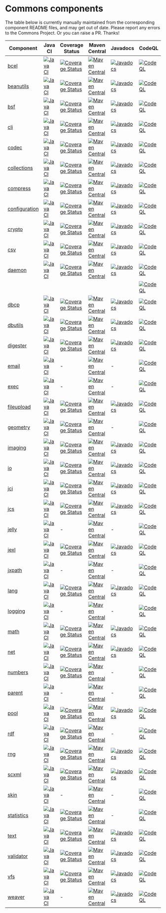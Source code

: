 <!---
 Licensed to the Apache Software Foundation (ASF) under one or more
 contributor license agreements.  See the NOTICE file distributed with
 this work for additional information regarding copyright ownership.
 The ASF licenses this file to You under the Apache License, Version 2.0
 (the "License"); you may not use this file except in compliance with
 the License.  You may obtain a copy of the License at

      https://www.apache.org/licenses/LICENSE-2.0

 Unless required by applicable law or agreed to in writing, software
 distributed under the License is distributed on an "AS IS" BASIS,
 WITHOUT WARRANTIES OR CONDITIONS OF ANY KIND, either express or implied.
 See the License for the specific language governing permissions and
 limitations under the License.
-->
# Commons components

The table below is currently manually maintained from the corresponding component README files, and may get out of date. Please report any errors to the Commons Project.
Or you can raise a PR. Thanks!

| Component | Java CI | Coverage Status | Maven Central | Javadocs | CodeQL | OpenSSF Scorecard |
| ---       |     --- |      ---        |     ---       |     ---  |    --- |     ---           |
| [bcel](https://github.com/apache/commons-bcel)  | [![Java CI](https://github.com/apache/commons-bcel/actions/workflows/maven.yml/badge.svg)](https://github.com/apache/commons-bcel/actions/workflows/maven.yml) | [![Coverage Status](https://codecov.io/gh/apache/commons-bcel/branch/master/graph/badge.svg)](https://app.codecov.io/gh/apache/commons-bcel) | [![Maven Central](https://maven-badges.herokuapp.com/maven-central/org.apache.bcel/bcel/badge.svg?gav=true)](https://maven-badges.herokuapp.com/maven-central/org.apache.bcel/bcel/?gav=true) | [![Javadocs](https://javadoc.io/badge/org.apache.bcel/bcel/6.7.0.svg)](https://javadoc.io/doc/org.apache.bcel/bcel/6.7.0) | [![CodeQL](https://github.com/apache/commons-bcel/actions/workflows/codeql-analysis.yml/badge.svg)](https://github.com/apache/commons-bcel/actions/workflows/codeql-analysis.yml) | [![OpenSSF Scorecard](https://api.securityscorecards.dev/projects/github.com/apache/commons-bcel/badge)](https://api.securityscorecards.dev/projects/github.com/apache/commons-bcel) |
| [beanutils](https://github.com/apache/commons-beanutils) | [![Java CI](https://github.com/apache/commons-beanutils/actions/workflows/maven.yml/badge.svg)](https://github.com/apache/commons-beanutils/actions/workflows/maven.yml) | [![Coverage Status](https://codecov.io/gh/apache/commons-beanutils/branch/master/graph/badge.svg)](https://app.codecov.io/gh/apache/commons-beanutils/branch/master) | [![Maven Central](https://maven-badges.herokuapp.com/maven-central/commons-beanutils/commons-beanutils/badge.svg?gav=true)](https://maven-badges.herokuapp.com/maven-central/org.apache.commons/commons-beanutils2/?gav=true) | [![Javadocs](https://javadoc.io/badge/org.apache.commons/commons-beanutils2/2.0.0.svg)](https://javadoc.io/doc/org.apache.commons/commons-beanutils2/2.0.0) | [![CodeQL](https://github.com/apache/commons-beanutils/actions/workflows/codeql-analysis.yml/badge.svg)](https://github.com/apache/commons-beanutils/actions/workflows/codeql-analysis.yml) | [![OpenSSF Scorecard](https://api.securityscorecards.dev/projects/github.com/apache/commons-beanutils/badge)](https://api.securityscorecards.dev/projects/github.com/apache/commons-beanutils) |
| [bsf](https://github.com/apache/commons-bsf) | [![Java CI](https://github.com/apache/commons-bsf/actions/workflows/maven.yml/badge.svg)](https://github.com/apache/commons-bsf/actions/workflows/maven.yml) | [![Coverage Status](https://codecov.io/repos/apache/commons-bsf/badge.svg)](https://codecov.io/r/apache/commons-bsf) | [![Maven Central](https://maven-badges.herokuapp.com/maven-central/bsf/bsf/badge.svg)](https://maven-badges.herokuapp.com/maven-central/bsf/bsf/) | [![Javadocs](https://javadoc.io/badge/bsf/bsf/2.5.0.svg)](https://javadoc.io/doc/bsf/bsf/2.5.0) | [![CodeQL](https://github.com/apache/commons-bsf/actions/workflows/codeql-analysis.yml/badge.svg)](https://github.com/apache/commons-bsf/actions/workflows/codeql-analysis.yml) | [![OpenSSF Scorecard](https://api.securityscorecards.dev/projects/github.com/apache/commons-bsf/badge)](https://api.securityscorecards.dev/projects/github.com/apache/commons-bsf) |
| [cli](https://github.com/apache/commons-cli) | [![Java CI](https://github.com/apache/commons-cli/actions/workflows/maven.yml/badge.svg)](https://github.com/apache/commons-cli/actions/workflows/maven.yml) | [![Coverage Status](https://codecov.io/gh/apache/commons-cli/branch/master/graph/badge.svg)](https://app.codecov.io/gh/apache/commons-cli/branch/master) | [![Maven Central](https://maven-badges.herokuapp.com/maven-central/commons-cli/commons-cli/badge.svg?gav=true)](https://maven-badges.herokuapp.com/maven-central/commons-cli/commons-cli/?gav=true) | [![Javadocs](https://javadoc.io/badge/commons-cli/commons-cli/1.5.0.svg)](https://javadoc.io/doc/commons-cli/commons-cli/1.5.0) | [![CodeQL](https://github.com/apache/commons-cli/actions/workflows/codeql-analysis.yml/badge.svg)](https://github.com/apache/commons-cli/actions/workflows/codeql-analysis.yml) | [![OpenSSF Scorecard](https://api.securityscorecards.dev/projects/github.com/apache/commons-cli/badge)](https://api.securityscorecards.dev/projects/github.com/apache/commons-cli) |
| [codec](https://github.com/apache/commons-codec) | [![Java CI](https://github.com/apache/commons-codec/actions/workflows/maven.yml/badge.svg)](https://github.com/apache/commons-codec/actions/workflows/maven.yml) | [![Coverage Status](https://codecov.io/gh/apache/commons-codec/branch/master/graph/badge.svg)](https://app.codecov.io/gh/apache/commons-codec) | [![Maven Central](https://maven-badges.herokuapp.com/maven-central/commons-codec/commons-codec/badge.svg?gav=true)](https://maven-badges.herokuapp.com/maven-central/commons-codec/commons-codec/?gav=true) | [![Javadocs](https://javadoc.io/badge/commons-codec/commons-codec/1.16.0.svg)](https://javadoc.io/doc/commons-codec/commons-codec/1.16.0) | [![CodeQL](https://github.com/apache/commons-codec/actions/workflows/codeql-analysis.yml/badge.svg)](https://github.com/apache/commons-codec/actions/workflows/codeql-analysis.yml) | [![OpenSSF Scorecard](https://api.securityscorecards.dev/projects/github.com/apache/commons-codec/badge)](https://api.securityscorecards.dev/projects/github.com/apache/commons-codec)|
| [collections](https://github.com/apache/commons-collections) | [![Java CI](https://github.com/apache/commons-collections/actions/workflows/maven.yml/badge.svg)](https://github.com/apache/commons-collections/actions/workflows/maven.yml) | [![Coverage Status](https://codecov.io/gh/apache/commons-collections/branch/master/graph/badge.svg)](https://app.codecov.io/gh/apache/commons-collections/branch/master) | [![Maven Central](https://maven-badges.herokuapp.com/maven-central/org.apache.commons/commons-collections4/badge.svg?gav=true)](https://maven-badges.herokuapp.com/maven-central/org.apache.commons/commons-collections4/?gav=true) | [![Javadocs](https://javadoc.io/badge/org.apache.commons/commons-collections4/4.4.svg)](https://javadoc.io/doc/org.apache.commons/commons-collections4/4.4) | [![CodeQL](https://github.com/apache/commons-collections/actions/workflows/codeql-analysis.yml/badge.svg)](https://github.com/apache/commons-collections/actions/workflows/codeql-analysis.yml) | [![OpenSSF Scorecard](https://api.securityscorecards.dev/projects/github.com/apache/commons-collections/badge)](https://api.securityscorecards.dev/projects/github.com/apache/commons-collections) |
| [compress](https://github.com/apache/commons-compress) | [![Java CI](https://github.com/apache/commons-compress/actions/workflows/maven.yml/badge.svg)](https://github.com/apache/commons-compress/actions/workflows/maven.yml) | [![Coverage Status](https://codecov.io/gh/apache/commons-compress/branch/master/graph/badge.svg)](https://app.codecov.io/gh/apache/commons-compress) | [![Maven Central](https://maven-badges.herokuapp.com/maven-central/org.apache.commons/commons-compress/badge.svg?gav=true)](https://maven-badges.herokuapp.com/maven-central/org.apache.commons/commons-compress/?gav=true) | [![Javadocs](https://javadoc.io/badge/org.apache.commons/commons-compress/1.24.0.svg)](https://javadoc.io/doc/org.apache.commons/commons-compress/1.24.0) | [![CodeQL](https://github.com/apache/commons-compress/actions/workflows/codeql-analysis.yml/badge.svg)](https://github.com/apache/commons-compress/actions/workflows/codeql-analysis.yml) | [![OpenSSF Scorecard](https://api.securityscorecards.dev/projects/github.com/apache/commons-compress/badge)](https://api.securityscorecards.dev/projects/github.com/apache/commons-compress)|
| [configuration](https://github.com/apache/commons-configuration) | [![Java CI](https://github.com/apache/commons-configuration/actions/workflows/maven.yml/badge.svg)](https://github.com/apache/commons-configuration/actions/workflows/maven.yml) | [![Coverage Status](https://codecov.io/gh/apache/commons-configuration/branch/master/graph/badge.svg)](https://app.codecov.io/gh/apache/commons-configuration) | [![Maven Central](https://maven-badges.herokuapp.com/maven-central/org.apache.commons/commons-configuration2/badge.svg?gav=true)](https://maven-badges.herokuapp.com/maven-central/org.apache.commons/commons-configuration2/?gav=true) | [![Javadocs](https://javadoc.io/badge/org.apache.commons/commons-configuration2/2.9.0.svg)](https://javadoc.io/doc/org.apache.commons/commons-configuration2/2.9.0) | [![CodeQL](https://github.com/apache/commons-configuration/actions/workflows/codeql-analysis.yml/badge.svg)](https://github.com/apache/commons-configuration/actions/workflows/codeql-analysis.yml) | [![OpenSSF Scorecard](https://api.securityscorecards.dev/projects/github.com/apache/commons-configuration/badge)](https://api.securityscorecards.dev/projects/github.com/apache/commons-configuration)|
| [crypto](https://github.com/apache/commons-crypto) | [![Java CI](https://github.com/apache/commons-crypto/actions/workflows/maven.yml/badge.svg)](https://github.com/apache/commons-crypto/actions/workflows/maven.yml) | [![Coverage Status](https://codecov.io/gh/apache/commons-crypto/branch/master/graph/badge.svg)](https://app.codecov.io/gh/apache/commons-crypto) | [![Maven Central](https://maven-badges.herokuapp.com/maven-central/org.apache.commons/commons-crypto/badge.svg?gav=true)](https://maven-badges.herokuapp.com/maven-central/org.apache.commons/commons-crypto/?gav=true) | [![Javadocs](https://javadoc.io/badge/org.apache.commons/commons-crypto/1.2.0.svg)](https://javadoc.io/doc/org.apache.commons/commons-crypto/1.2.0) | [![CodeQL](https://github.com/apache/commons-crypto/actions/workflows/codeql-analysis.yml/badge.svg)](https://github.com/apache/commons-crypto/actions/workflows/codeql-analysis.yml) | [![OpenSSF Scorecard](https://api.securityscorecards.dev/projects/github.com/apache/commons-crypto/badge)](https://api.securityscorecards.dev/projects/github.com/apache/commons-crypto) |
| [csv](https://github.com/apache/commons-csv) | [![Java CI](https://github.com/apache/commons-csv/actions/workflows/maven.yml/badge.svg)](https://github.com/apache/commons-csv/actions/workflows/maven.yml) | [![Coverage Status](https://codecov.io/gh/apache/commons-csv/branch/master/graph/badge.svg)](https://app.codecov.io/gh/apache/commons-csv) | [![Maven Central](https://maven-badges.herokuapp.com/maven-central/org.apache.commons/commons-csv/badge.svg?gav=true)](https://maven-badges.herokuapp.com/maven-central/org.apache.commons/commons-csv/?gav=true) | [![Javadocs](https://javadoc.io/badge/org.apache.commons/commons-csv/1.10.0.svg)](https://javadoc.io/doc/org.apache.commons/commons-csv/1.10.0) | [![CodeQL](https://github.com/apache/commons-csv/actions/workflows/codeql-analysis.yml/badge.svg)](https://github.com/apache/commons-csv/actions/workflows/codeql-analysis.yml) | [![OpenSSF Scorecard](https://api.securityscorecards.dev/projects/github.com/apache/commons-csv/badge)](https://api.securityscorecards.dev/projects/github.com/apache/commons-csv) |
| [daemon](https://github.com/apache/commons-daemon) | [![Java CI](https://github.com/apache/commons-daemon/actions/workflows/maven.yml/badge.svg)](https://github.com/apache/commons-daemon/actions/workflows/maven.yml) | [![Coverage Status](https://codecov.io/gh/apache/commons-daemon/branch/master/graph/badge.svg)](https://app.codecov.io/gh/apache/commons-daemon) | [![Maven Central](https://maven-badges.herokuapp.com/maven-central/commons-daemon/commons-daemon/badge.svg)](https://maven-badges.herokuapp.com/maven-central/commons-daemon/commons-daemon/) | [![Javadocs](https://javadoc.io/badge/commons-daemon/commons-daemon/1.3.3.svg)](https://javadoc.io/doc/commons-daemon/commons-daemon/1.3.3) | [![CodeQL](https://github.com/apache/commons-daemon/actions/workflows/codeql-analysis-cpp.yml/badge.svg)](https://github.com/apache/commons-daemon/actions/workflows/codeql-analysis-cpp.yml) | [![OpenSSF Scorecard](https://api.securityscorecards.dev/projects/github.com/apache/commons-daemon/badge)](https://api.securityscorecards.dev/projects/github.com/apache/commons-daemon) |
| | | | | | [![CodeQL](https://github.com/apache/commons-daemon/actions/workflows/codeql-analysis-java.yml/badge.svg)](https://github.com/apache/commons-daemon/actions/workflows/codeql-analysis-java.yml) | - |
| [dbcp](https://github.com/apache/commons-dbcp) | [![Java CI](https://github.com/apache/commons-dbcp/actions/workflows/maven.yml/badge.svg)](https://github.com/apache/commons-dbcp/actions/workflows/maven.yml) | [![Coverage Status](https://codecov.io/gh/apache/commons-dbcp/branch/master/graph/badge.svg)](https://app.codecov.io/gh/apache/commons-dbcp) | [![Maven Central](https://maven-badges.herokuapp.com/maven-central/org.apache.commons/commons-dbcp2/badge.svg?gav=true)](https://maven-badges.herokuapp.com/maven-central/org.apache.commons/commons-dbcp2/?gav=true) | [![Javadocs](https://javadoc.io/badge/org.apache.commons/commons-dbcp2/2.10.0.svg)](https://javadoc.io/doc/org.apache.commons/commons-dbcp2/2.10.0) | [![CodeQL](https://github.com/apache/commons-dbcp/actions/workflows/codeql-analysis.yml/badge.svg)](https://github.com/apache/commons-dbcp/actions/workflows/codeql-analysis.yml) | [![OpenSSF Scorecard](https://api.securityscorecards.dev/projects/github.com/apache/commons-dbcp/badge)](https://api.securityscorecards.dev/projects/github.com/apache/commons-dbcp) |
| [dbutils](https://github.com/apache/commons-dbutils) | [![Java CI](https://github.com/apache/commons-dbutils/actions/workflows/maven.yml/badge.svg)](https://github.com/apache/commons-dbutils/actions/workflows/maven.yml) | [![Coverage Status](https://codecov.io/gh/apache/commons-dbutils/branch/master/graph/badge.svg)](https://app.codecov.io/gh/apache/commons-dbutils) | [![Maven Central](https://maven-badges.herokuapp.com/maven-central/commons-dbutils/commons-dbutils/badge.svg?gav=true)](https://maven-badges.herokuapp.com/maven-central/commons-dbutils/commons-dbutils/?gav=true) | [![Javadocs](https://javadoc.io/badge/commons-dbutils/commons-dbutils/1.8.1.svg)](https://javadoc.io/doc/commons-dbutils/commons-dbutils/1.8.1) | [![CodeQL](https://github.com/apache/commons-dbutils/actions/workflows/codeql-analysis.yml/badge.svg)](https://github.com/apache/commons-dbutils/actions/workflows/codeql-analysis.yml) | [![OpenSSF Scorecard](https://api.securityscorecards.dev/projects/github.com/apache/commons-dbutils/badge)](https://api.securityscorecards.dev/projects/github.com/apache/commons-dbutils) |
| [digester](https://github.com/apache/commons-digester) | [![Java CI](https://github.com/apache/commons-digester/actions/workflows/maven.yml/badge.svg)](https://github.com/apache/commons-digester/actions/workflows/maven.yml) | [![Coverage Status](https://codecov.io/gh/apache/commons-digester/branch/master/graph/badge.svg)](https://app.codecov.io/gh/apache/commons-digester) | [![Maven Central](https://maven-badges.herokuapp.com/maven-central/org.apache.commons/commons-digester3/badge.svg?gav=true)](https://maven-badges.herokuapp.com/maven-central/org.apache.commons/commons-digester3/?gav=true) | [![Javadocs](https://javadoc.io/badge/org.apache.commons/commons-digester3-parent/3.3.svg)](https://javadoc.io/doc/org.apache.commons/commons-digester3-parent/3.3) | [![CodeQL](https://github.com/apache/commons-digester/actions/workflows/codeql-analysis.yml/badge.svg)](https://github.com/apache/commons-digester/actions/workflows/codeql-analysis.yml) | [![OpenSSF Scorecard](https://api.securityscorecards.dev/projects/github.com/apache/commons-digester/badge)](https://api.securityscorecards.dev/projects/github.com/apache/commons-digester) |
| [email](https://github.com/apache/commons-email) | [![Java CI](https://github.com/apache/commons-email/actions/workflows/maven.yml/badge.svg)](https://github.com/apache/commons-email/actions/workflows/maven.yml) | - | [![Maven Central](https://maven-badges.herokuapp.com/maven-central/org.apache.commons/commons-email/badge.svg?gav=true)](https://maven-badges.herokuapp.com/maven-central/org.apache.commons/commons-email/?gav=true) | - | [![CodeQL](https://github.com/apache/commons-email/actions/workflows/codeql-analysis.yml/badge.svg)](https://github.com/apache/commons-email/actions/workflows/codeql-analysis.yml) | [![OpenSSF Scorecard](https://api.securityscorecards.dev/projects/github.com/apache/commons-email/badge)](https://api.securityscorecards.dev/projects/github.com/apache/commons-email) |
| [exec](https://github.com/apache/commons-exec) | [![Java CI](https://github.com/apache/commons-exec/actions/workflows/maven.yml/badge.svg)](https://github.com/apache/commons-exec/actions/workflows/maven.yml) | - | [![Maven Central](https://maven-badges.herokuapp.com/maven-central/org.apache.commons/commons-exec/badge.svg?gav=true)](https://maven-badges.herokuapp.com/maven-central/org.apache.commons/commons-exec/?gav=true) | - | [![CodeQL](https://github.com/apache/commons-exec/actions/workflows/codeql-analysis.yml/badge.svg)](https://github.com/apache/commons-exec/actions/workflows/codeql-analysis.yml) | [![OpenSSF Scorecard](https://api.securityscorecards.dev/projects/github.com/apache/commons-exec/badge)](https://api.securityscorecards.dev/projects/github.com/apache/commons-exec) |
| [fileupload](https://github.com/apache/commons-fileupload) | [![Java CI](https://github.com/apache/commons-fileupload/actions/workflows/maven.yml/badge.svg)](https://github.com/apache/commons-fileupload/actions/workflows/maven.yml) | [![Coverage Status](https://codecov.io/gh/apache/commons-fileupload/branch/master/graph/badge.svg)](https://app.codecov.io/gh/apache/commons-fileupload) | [![Maven Central](https://maven-badges.herokuapp.com/maven-central/org.apache.commons/commons-fileupload2/badge.svg?gav=true)](https://maven-badges.herokuapp.com/maven-central/org.apache.commons/commons-fileupload2/?gav=true) | [![Javadocs](https://javadoc.io/badge/org.apache.commons/commons-fileupload2/2.0.0-M1.svg)](https://javadoc.io/doc/org.apache.commons/commons-fileupload2/2.0.0-M1) | [![CodeQL](https://github.com/apache/commons-fileupload/actions/workflows/codeql-analysis.yml/badge.svg)](https://github.com/apache/commons-fileupload/actions/workflows/codeql-analysis.yml) | [![OpenSSF Scorecard](https://api.securityscorecards.dev/projects/github.com/apache/commons-fileupload/badge)](https://api.securityscorecards.dev/projects/github.com/apache/commons-fileupload) |
| [geometry](https://github.com/apache/commons-geometry) | [![Java CI](https://github.com/apache/commons-geometry/actions/workflows/maven.yml/badge.svg)](https://github.com/apache/commons-geometry/actions/workflows/maven.yml) | [![Coverage Status](https://codecov.io/gh/apache/commons-geometry/branch/master/graph/badge.svg)](https://app.codecov.io/gh/apache/commons-geometry) | [![Maven Central](https://maven-badges.herokuapp.com/maven-central/org.apache.commons/commons-geometry-spherical/badge.svg)](https://maven-badges.herokuapp.com/maven-central/org.apache.commons/commons-geometry-spherical/) | - | [![CodeQL](https://github.com/apache/commons-geometry/actions/workflows/codeql-analysis.yml/badge.svg)](https://github.com/apache/commons-geometry/actions/workflows/codeql-analysis.yml) | [![OpenSSF Scorecard](https://api.securityscorecards.dev/projects/github.com/apache/commons-geometry/badge)](https://api.securityscorecards.dev/projects/github.com/apache/commons-geometry) |
| [imaging](https://github.com/apache/commons-imaging) | [![Java CI](https://github.com/apache/commons-imaging/actions/workflows/maven.yml/badge.svg)](https://github.com/apache/commons-imaging/actions/workflows/maven.yml) | [![Coverage Status](https://codecov.io/gh/apache/commons-imaging/branch/master/graph/badge.svg)](https://app.codecov.io/gh/apache/commons-imaging/branch/master) | [![Maven Central](https://maven-badges.herokuapp.com/maven-central/org.apache.commons/commons-imaging/badge.svg?gav=true)](https://maven-badges.herokuapp.com/maven-central/org.apache.commons/commons-imaging/?gav=true) | [![Javadocs](https://javadoc.io/badge/org.apache.commons/commons-imaging/1.0-alpha3.svg)](https://javadoc.io/doc/org.apache.commons/commons-imaging/1.0-alpha3) | [![CodeQL](https://github.com/apache/commons-imaging/actions/workflows/codeql-analysis.yml/badge.svg)](https://github.com/apache/commons-imaging/actions/workflows/codeql-analysis.yml) | [![OpenSSF Scorecard](https://api.securityscorecards.dev/projects/github.com/apache/commons-imaging/badge)](https://api.securityscorecards.dev/projects/github.com/apache/commons-imaging) |
| [io](https://github.com/apache/commons-io) | [![Java CI](https://github.com/apache/commons-io/actions/workflows/maven.yml/badge.svg)](https://github.com/apache/commons-io/actions/workflows/maven.yml) | [![Coverage Status](https://codecov.io/gh/apache/commons-io/branch/master/graph/badge.svg)](https://app.codecov.io/gh/apache/commons-io) | [![Maven Central](https://maven-badges.herokuapp.com/maven-central/commons-io/commons-io/badge.svg?gav=true)](https://maven-badges.herokuapp.com/maven-central/commons-io/commons-io/?gav=true) | [![Javadocs](https://javadoc.io/badge/commons-io/commons-io/2.15.0.svg)](https://javadoc.io/doc/commons-io/commons-io/2.15.0) | [![CodeQL](https://github.com/apache/commons-io/actions/workflows/codeql-analysis.yml/badge.svg)](https://github.com/apache/commons-io/actions/workflows/codeql-analysis.yml) | [![OpenSSF Scorecard](https://api.securityscorecards.dev/projects/github.com/apache/commons-io/badge)](https://api.securityscorecards.dev/projects/github.com/apache/commons-io) |
| [jci](https://github.com/apache/commons-jci) | [![Java CI](https://github.com/apache/commons-jci/actions/workflows/maven.yml/badge.svg)](https://github.com/apache/commons-jci/actions/workflows/maven.yml) | [![Coverage Status](https://codecov.io/repos/apache/commons-jci/badge.svg)](https://codecov.io/r/apache/commons-jci) | [![Maven Central](https://maven-badges.herokuapp.com/maven-central/org.apache.commons/commons-jci/badge.svg)](https://maven-badges.herokuapp.com/maven-central/org.apache.commons/commons-jci/) | [![Javadocs](https://javadoc.io/badge/org.apache.commons/commons-jci2/2.0.svg)](https://javadoc.io/doc/org.apache.commons/commons-jci2/2.0) | [![CodeQL](https://github.com/apache/commons-jci/actions/workflows/codeql-analysis.yml/badge.svg)](https://github.com/apache/commons-jci/actions/workflows/codeql-analysis.yml) | [![OpenSSF Scorecard](https://api.securityscorecards.dev/projects/github.com/apache/commons-jci/badge)](https://api.securityscorecards.dev/projects/github.com/apache/commons-jci) |
| [jcs](https://github.com/apache/commons-jcs) | [![Java CI](https://github.com/apache/commons-jcs/actions/workflows/maven.yml/badge.svg)](https://github.com/apache/commons-jcs/actions/workflows/maven.yml) | [![Coverage Status](https://codecov.io/gh/apache/commons-jcs/branch/master/graph/badge.svg)](https://app.codecov.io/gh/apache/commons-jcs) | [![Maven Central](https://maven-badges.herokuapp.com/maven-central/org.apache.commons/commons-jcs3/badge.svg?gav=true)](https://maven-badges.herokuapp.com/maven-central/org.apache.commons/commons-jcs3/?gav=true) | [![Javadocs](https://javadoc.io/badge/org.apache.commons/commons-jcs3/3.1.svg)](https://javadoc.io/doc/org.apache.commons/commons-jcs3/3.1) | [![CodeQL](https://github.com/apache/commons-jcs/actions/workflows/codeql-analysis.yml/badge.svg)](https://github.com/apache/commons-jcs/actions/workflows/codeql-analysis.yml) | [![OpenSSF Scorecard](https://api.securityscorecards.dev/projects/github.com/apache/commons-jcs/badge)](https://api.securityscorecards.dev/projects/github.com/apache/commons-jcs) |
| [jelly](https://github.com/apache/commons-jelly) | [![Java CI](https://github.com/apache/commons-jelly/actions/workflows/maven.yml/badge.svg)](https://github.com/apache/commons-jelly/actions/workflows/maven.yml) | - | [![Maven Central](https://maven-badges.herokuapp.com/maven-central/commons-jelly/commons-jelly/badge.svg)](https://maven-badges.herokuapp.com/maven-central/commons-jelly/commons-jelly/) | - | [![CodeQL](https://github.com/apache/commons-jelly/actions/workflows/codeql-analysis.yml/badge.svg)](https://github.com/apache/commons-jelly/actions/workflows/codeql-analysis.yml) | [![OpenSSF Scorecard](https://api.securityscorecards.dev/projects/github.com/apache/commons-jelly/badge)](https://api.securityscorecards.dev/projects/github.com/apache/commons-jelly) |
| [jexl](https://github.com/apache/commons-jexl) | [![Java CI](https://github.com/apache/commons-jexl/actions/workflows/maven.yml/badge.svg)](https://github.com/apache/commons-jexl/actions/workflows/maven.yml) | [![Coverage Status](https://codecov.io/gh/apache/commons-jexl/branch/master/graph/badge.svg)](https://app.codecov.io/gh/apache/commons-jexl) | [![Maven Central](https://maven-badges.herokuapp.com/maven-central/org.apache.commons/commons-jexl3/badge.svg?gav=true)](https://maven-badges.herokuapp.com/maven-central/org.apache.commons/commons-jexl3/?gav=true) | [![Javadocs](https://javadoc.io/badge/org.apache.commons/commons-jexl3/3.2.svg)](https://javadoc.io/doc/org.apache.commons/commons-jexl3/3.2) | [![CodeQL](https://github.com/apache/commons-jexl/actions/workflows/codeql-analysis.yml/badge.svg)](https://github.com/apache/commons-jexl/actions/workflows/codeql-analysis.yml) | [![OpenSSF Scorecard](https://api.securityscorecards.dev/projects/github.com/apache/commons-jelly/badge)](https://api.securityscorecards.dev/projects/github.com/apache/commons-jelly) |
| [jxpath](https://github.com/apache/commons-jxpath) | [![Java CI](https://github.com/apache/commons-jxpath/actions/workflows/maven.yml/badge.svg)](https://github.com/apache/commons-jxpath/actions/workflows/maven.yml) | - | [![Maven Central](https://maven-badges.herokuapp.com/maven-central/commons-jxpath/commons-jxpath/badge.svg)](https://maven-badges.herokuapp.com/maven-central/commons-jxpath/commons-jxpath/) | - | [![CodeQL](https://github.com/apache/commons-jxpath/actions/workflows/codeql-analysis.yml/badge.svg)](https://github.com/apache/commons-jxpath/actions/workflows/codeql-analysis.yml) | [![OpenSSF Scorecard](https://api.securityscorecards.dev/projects/github.com/apache/commons-jxpath/badge)](https://api.securityscorecards.dev/projects/github.com/apache/commons-jxpath) |
| [lang](https://github.com/apache/commons-lang) | [![Java CI](https://github.com/apache/commons-lang/actions/workflows/maven.yml/badge.svg)](https://github.com/apache/commons-lang/actions/workflows/maven.yml) | [![Coverage Status](https://codecov.io/gh/apache/commons-lang/branch/master/graph/badge.svg)](https://app.codecov.io/gh/apache/commons-lang) | [![Maven Central](https://maven-badges.herokuapp.com/maven-central/org.apache.commons/commons-lang3/badge.svg?gav=true)](https://maven-badges.herokuapp.com/maven-central/org.apache.commons/commons-lang3/?gav=true) | [![Javadocs](https://javadoc.io/badge/org.apache.commons/commons-lang3/3.13.0.svg)](https://javadoc.io/doc/org.apache.commons/commons-lang3/3.13.0) | [![CodeQL](https://github.com/apache/commons-lang/actions/workflows/codeql-analysis.yml/badge.svg)](https://github.com/apache/commons-lang/actions/workflows/codeql-analysis.yml) | [![OpenSSF Scorecard](https://api.securityscorecards.dev/projects/github.com/apache/commons-lang/badge)](https://api.securityscorecards.dev/projects/github.com/apache/commons-lang) |
| [logging](https://github.com/apache/commons-logging) | [![Java CI](https://github.com/apache/commons-logging/actions/workflows/maven.yml/badge.svg)](https://github.com/apache/commons-logging/actions/workflows/maven.yml) | - | [![Maven Central](https://maven-badges.herokuapp.com/maven-central/commons-logging/commons-logging/badge.svg?gav=true)](https://maven-badges.herokuapp.com/maven-central/commons-logging/commons-logging/?gav=true) | - | [![CodeQL](https://github.com/apache/commons-logging/actions/workflows/codeql-analysis.yml/badge.svg)](https://github.com/apache/commons-logging/actions/workflows/codeql-analysis.yml) | [![OpenSSF Scorecard](https://api.securityscorecards.dev/projects/github.com/apache/commons-logging/badge)](https://api.securityscorecards.dev/projects/github.com/apache/commons-logging) |
| [math](https://github.com/apache/commons-math) | [![Java CI](https://github.com/apache/commons-math/actions/workflows/maven.yml/badge.svg)](https://github.com/apache/commons-math/actions/workflows/maven.yml) | [![Coverage Status](https://codecov.io/gh/apache/commons-math/branch/master/graph/badge.svg)](https://app.codecov.io/gh/apache/commons-math) | [![Maven Central](https://maven-badges.herokuapp.com/maven-central/org.apache.commons/commons-math4-parent/badge.svg)](https://maven-badges.herokuapp.com/maven-central/org.apache.commons/commons-math4-parent/) | [![Javadocs](https://javadoc.io/badge/org.apache.commons/commons-math4-parent/4.0.svg)](https://javadoc.io/doc/org.apache.commons/commons-math4-parent/4.0) | [![CodeQL](https://github.com/apache/commons-math/actions/workflows/codeql-analysis.yml/badge.svg)](https://github.com/apache/commons-math/actions/workflows/codeql-analysis.yml) | [![OpenSSF Scorecard](https://api.securityscorecards.dev/projects/github.com/apache/commons-math/badge)](https://api.securityscorecards.dev/projects/github.com/apache/commons-math) |
| [net](https://github.com/apache/commons-net) | [![Java CI](https://github.com/apache/commons-net/actions/workflows/maven.yml/badge.svg)](https://github.com/apache/commons-net/actions/workflows/maven.yml) | [![Coverage Status](https://codecov.io/gh/apache/commons-net/branch/master/graph/badge.svg)](https://app.codecov.io/gh/apache/commons-net) | [![Maven Central](https://maven-badges.herokuapp.com/maven-central/commons-net/commons-net/badge.svg?gav=true)](https://maven-badges.herokuapp.com/maven-central/commons-net/commons-net/?gav=true) | [![Javadocs](https://javadoc.io/badge/commons-net/commons-net/3.10.0.svg)](https://javadoc.io/doc/commons-net/commons-net/3.10.0) | [![CodeQL](https://github.com/apache/commons-net/actions/workflows/codeql-analysis.yml/badge.svg)](https://github.com/apache/commons-net/actions/workflows/codeql-analysis.yml) | [![OpenSSF Scorecard](https://api.securityscorecards.dev/projects/github.com/apache/commons-net/badge)](https://api.securityscorecards.dev/projects/github.com/apache/commons-net) |
| [numbers](https://github.com/apache/commons-numbers) | [![Java CI](https://github.com/apache/commons-numbers/actions/workflows/maven.yml/badge.svg)](https://github.com/apache/commons-numbers/actions/workflows/maven.yml) | [![Coverage Status](https://codecov.io/gh/apache/commons-numbers/branch/master/graph/badge.svg)](https://app.codecov.io/gh/apache/commons-numbers) | [![Maven Central](https://maven-badges.herokuapp.com/maven-central/org.apache.commons/commons-numbers-parent/badge.svg)](https://maven-badges.herokuapp.com/maven-central/org.apache.commons/commons-numbers-parent/) | - | [![CodeQL](https://github.com/apache/commons-numbers/actions/workflows/codeql-analysis.yml/badge.svg)](https://github.com/apache/commons-numbers/actions/workflows/codeql-analysis.yml) | [![OpenSSF Scorecard](https://api.securityscorecards.dev/projects/github.com/apache/commons-numbers/badge)](https://api.securityscorecards.dev/projects/github.com/apache/commons-numbers) |
| [parent](https://github.com/apache/commons-parent) | [![Java CI](https://github.com/apache/commons-parent/actions/workflows/maven.yml/badge.svg)](https://github.com/apache/commons-parent/actions/workflows/maven.yml) | - | [![Maven Central](https://maven-badges.herokuapp.com/maven-central/org.apache.commons/commons-parent/badge.svg?gav=true)](https://maven-badges.herokuapp.com/maven-central/org.apache.commons/commons-parent/?gav=true) | - | [![CodeQL](https://github.com/apache/commons-parent/actions/workflows/codeql-analysis.yml/badge.svg)](https://github.com/apache/commons-parent/actions/workflows/codeql-analysis.yml) | [![OpenSSF Scorecard](https://api.securityscorecards.dev/projects/github.com/apache/commons-parent/badge)](https://api.securityscorecards.dev/projects/github.com/apache/commons-parent) |
| [pool](https://github.com/apache/commons-pool) | [![Java CI](https://github.com/apache/commons-pool/actions/workflows/maven.yml/badge.svg)](https://github.com/apache/commons-pool/actions/workflows/maven.yml) | [![Coverage Status](https://codecov.io/gh/apache/commons-pool/branch/master/graph/badge.svg)](https://app.codecov.io/gh/apache/commons-pool) | [![Maven Central](https://maven-badges.herokuapp.com/maven-central/org.apache.commons/commons-pool2/badge.svg?gav=true)](https://maven-badges.herokuapp.com/maven-central/org.apache.commons/commons-pool2/?gav=true) | [![Javadocs](https://javadoc.io/badge/org.apache.commons/commons-pool2/2.12.0.svg)](https://javadoc.io/doc/org.apache.commons/commons-pool2/2.12.0) | [![CodeQL](https://github.com/apache/commons-pool/actions/workflows/codeql-analysis.yml/badge.svg)](https://github.com/apache/commons-pool/actions/workflows/codeql-analysis.yml) | [![OpenSSF Scorecard](https://api.securityscorecards.dev/projects/github.com/apache/commons-pool/badge)](https://api.securityscorecards.dev/projects/github.com/apache/commons-pool) |
| [rdf](https://github.com/apache/commons-rdf) | [![Java CI](https://github.com/apache/commons-rdf/actions/workflows/maven.yml/badge.svg)](https://github.com/apache/commons-rdf/actions/workflows/maven.yml) | [![Coverage Status](https://codecov.io/gh/apache/commons-rdf/branch/master/graph/badge.svg)](https://app.codecov.io/gh/apache/commons-rdf) | [![Maven Central](https://maven-badges.herokuapp.com/maven-central/org.apache.commons/commons-rdf-api/badge.svg?gav=true)](https://maven-badges.herokuapp.com/maven-central/org.apache.commons/commons-rdf-api/?gav=true) | - | [![CodeQL](https://github.com/apache/commons-rdf/actions/workflows/codeql-analysis.yml/badge.svg)](https://github.com/apache/commons-rdf/actions/workflows/codeql-analysis.yml) | [![OpenSSF Scorecard](https://api.securityscorecards.dev/projects/github.com/apache/commons-rdf/badge)](https://api.securityscorecards.dev/projects/github.com/apache/commons-rdf) |
| [rng](https://github.com/apache/commons-rng) | [![Java CI](https://github.com/apache/commons-rng/actions/workflows/maven.yml/badge.svg)](https://github.com/apache/commons-rng/actions/workflows/maven.yml) | [![Coverage Status](https://codecov.io/gh/apache/commons-rng/branch/master/graph/badge.svg)](https://app.codecov.io/gh/apache/commons-rng) | [![Maven Central](https://maven-badges.herokuapp.com/maven-central/org.apache.commons/commons-rng-simple/badge.svg)](https://maven-badges.herokuapp.com/maven-central/org.apache.commons/commons-rng-simple/) | [![Javadocs](https://javadoc.io/badge/org.apache.commons/commons-rng-simple/1.5.svg)](https://javadoc.io/doc/org.apache.commons/commons-rng-simple/1.5) | [![CodeQL](https://github.com/apache/commons-rng/actions/workflows/codeql-analysis.yml/badge.svg)](https://github.com/apache/commons-rng/actions/workflows/codeql-analysis.yml) | [![OpenSSF Scorecard](https://api.securityscorecards.dev/projects/github.com/apache/commons-rng/badge)](https://api.securityscorecards.dev/projects/github.com/apache/commons-rng) |
| [scxml](https://github.com/apache/commons-scxml) | [![Java CI](https://github.com/apache/commons-scxml/actions/workflows/maven.yml/badge.svg)](https://github.com/apache/commons-scxml/actions/workflows/maven.yml) | [![Coverage Status](https://codecov.io/repos/apache/commons-scxml2/badge.svg)](https://codecov.io/r/apache/commons-scxml2) | [![Maven Central](https://maven-badges.herokuapp.com/maven-central/commons-scxml/commons-scxml/badge.svg)](https://maven-badges.herokuapp.com/maven-central/commons-scxml/commons-scxml/) | [![Javadocs](https://javadoc.io/badge/org.apache.commons/commons-scxml2/2.0-alpha-1.svg)](https://javadoc.io/doc/org.apache.commons/commons-scxml2/2.0-alpha-1) | [![CodeQL](https://github.com/apache/commons-scxml/actions/workflows/codeql-analysis.yml/badge.svg)](https://github.com/apache/commons-scxml/actions/workflows/codeql-analysis.yml) | [![OpenSSF Scorecard](https://api.securityscorecards.dev/projects/github.com/apache/commons-scxml/badge)](https://api.securityscorecards.dev/projects/github.com/apache/commons-scxml) |
| [skin](https://github.com/apache/commons-skin) | [![Java CI](https://github.com/apache/commons-skin/actions/workflows/maven.yml/badge.svg)](https://github.com/apache/commons-skin/actions/workflows/maven.yml) | - | [![Maven Central](https://maven-badges.herokuapp.com/maven-central/org.apache.commons/commons-skin/badge.svg)](https://maven-badges.herokuapp.com/maven-central/org.apache.commons/commons-skin/) | - | [![CodeQL](https://github.com/apache/commons-skin/actions/workflows/codeql-analysis.yml/badge.svg)](https://github.com/apache/commons-skin/actions/workflows/codeql-analysis.yml) | [![OpenSSF Scorecard](https://api.securityscorecards.dev/projects/github.com/apache/commons-skin/badge)](https://api.securityscorecards.dev/projects/github.com/apache/commons-skin) |
| [statistics](https://github.com/apache/commons-statistics) | [![Java CI](https://github.com/apache/commons-statistics/actions/workflows/maven.yml/badge.svg)](https://github.com/apache/commons-statistics/actions/workflows/maven.yml) | [![Coverage Status](https://codecov.io/gh/apache/commons-statistics/branch/master/graph/badge.svg)](https://app.codecov.io/gh/apache/commons-statistics) | [![Maven Central](https://maven-badges.herokuapp.com/maven-central/org.apache.commons/commons-statistics-distribution/badge.svg)](https://maven-badges.herokuapp.com/maven-central/org.apache.commons/commons-statistics-distribution/) | - | [![CodeQL](https://github.com/apache/commons-statistics/actions/workflows/codeql-analysis.yml/badge.svg)](https://github.com/apache/commons-statistics/actions/workflows/codeql-analysis.yml) | [![OpenSSF Scorecard](https://api.securityscorecards.dev/projects/github.com/apache/commons-statistics/badge)](https://api.securityscorecards.dev/projects/github.com/apache/commons-statistics) |
| [text](https://github.com/apache/commons-text) | [![Java CI](https://github.com/apache/commons-text/actions/workflows/maven.yml/badge.svg)](https://github.com/apache/commons-text/actions/workflows/maven.yml) | [![Coverage Status](https://codecov.io/gh/apache/commons-text/branch/master/graph/badge.svg)](https://app.codecov.io/gh/apache/commons-text) | [![Maven Central](https://maven-badges.herokuapp.com/maven-central/org.apache.commons/commons-text/badge.svg?gav=true)](https://maven-badges.herokuapp.com/maven-central/org.apache.commons/commons-text/?gav=true) | [![Javadocs](https://javadoc.io/badge/org.apache.commons/commons-text/1.10.0.svg)](https://javadoc.io/doc/org.apache.commons/commons-text/1.10.0) | [![CodeQL](https://github.com/apache/commons-text/actions/workflows/codeql-analysis.yml/badge.svg)](https://github.com/apache/commons-text/actions/workflows/codeql-analysis.yml) | [![OpenSSF Scorecard](https://api.securityscorecards.dev/projects/github.com/apache/commons-text/badge)](https://api.securityscorecards.dev/projects/github.com/apache/commons-text) |
| [validator](https://github.com/apache/commons-validator) | [![Java CI](https://github.com/apache/commons-validator/actions/workflows/maven.yml/badge.svg)](https://github.com/apache/commons-validator/actions/workflows/maven.yml) | [![Coverage Status](https://codecov.io/gh/apache/commons-validator/branch/master/graph/badge.svg)](https://app.codecov.io/gh/apache/commons-validator) | [![Maven Central](https://maven-badges.herokuapp.com/maven-central/commons-validator/commons-validator/badge.svg?gav=true)](https://maven-badges.herokuapp.com/maven-central/commons-validator/commons-validator/?gav=true) | [![Javadocs](https://javadoc.io/badge/commons-validator/commons-validator/1.7.svg)](https://javadoc.io/doc/commons-validator/commons-validator/1.7) | [![CodeQL](https://github.com/apache/commons-validator/actions/workflows/codeql-analysis.yml/badge.svg)](https://github.com/apache/commons-validator/actions/workflows/codeql-analysis.yml) | [![OpenSSF Scorecard](https://api.securityscorecards.dev/projects/github.com/apache/commons-validator/badge)](https://api.securityscorecards.dev/projects/github.com/apache/commons-validator) |
| [vfs](https://github.com/apache/commons-vfs) | [![Java CI](https://github.com/apache/commons-vfs/actions/workflows/maven.yml/badge.svg)](https://github.com/apache/commons-vfs/actions/workflows/maven.yml) | [![Coverage Status](https://codecov.io/gh/apache/commons-vfs/branch/master/graph/badge.svg)](https://app.codecov.io/gh/apache/commons-vfs) | [![Maven Central](https://maven-badges.herokuapp.com/maven-central/org.apache.commons/commons-vfs2/badge.svg?gav=true)](https://maven-badges.herokuapp.com/maven-central/org.apache.commons/commons-vfs2/?gav=true) | [![Javadocs](https://javadoc.io/badge/org.apache.commons/commons-vfs2/2.9.0.svg)](https://javadoc.io/doc/org.apache.commons/commons-vfs2/2.9.0) | [![CodeQL](https://github.com/apache/commons-vfs/actions/workflows/codeql-analysis.yml/badge.svg)](https://github.com/apache/commons-vfs/actions/workflows/codeql-analysis.yml) | [![OpenSSF Scorecard](https://api.securityscorecards.dev/projects/github.com/apache/commons-vfs/badge)](https://api.securityscorecards.dev/projects/github.com/apache/commons-vfs) |
| [weaver](https://github.com/apache/commons-weaver) | [![Java CI](https://github.com/apache/commons-weaver/actions/workflows/maven.yml/badge.svg)](https://github.com/apache/commons-weaver/actions/workflows/maven.yml) | - | [![Maven Central](https://maven-badges.herokuapp.com/maven-central/org.apache.commons/commons-weaver-base/badge.svg?gav=true)](https://maven-badges.herokuapp.com/maven-central/org.apache.commons/commons-weaver-base/?gav=true) | [![Javadocs](https://javadoc.io/badge/org.apache.commons/commons-weaver-base/2.0.svg)](https://javadoc.io/doc/org.apache.commons/commons-weaver-base/2.0) | [![CodeQL](https://github.com/apache/commons-weaver/actions/workflows/codeql-analysis.yml/badge.svg)](https://github.com/apache/commons-weaver/actions/workflows/codeql-analysis.yml) | [![OpenSSF Scorecard](https://api.securityscorecards.dev/projects/github.com/apache/commons-weaver/badge)](https://api.securityscorecards.dev/projects/github.com/apache/commons-weaver) |
